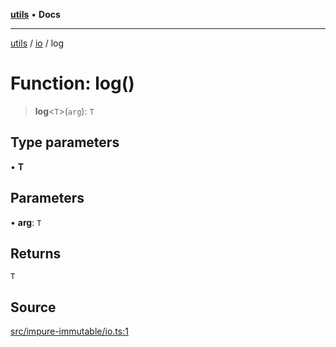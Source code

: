[**utils**](../../../README.md) • **Docs**

***

[utils](../../../globals.md) / [io](../README.md) / log

# Function: log()

> **log**\<`T`\>(`arg`): `T`

## Type parameters

• **T**

## Parameters

• **arg**: `T`

## Returns

`T`

## Source

[src/impure-immutable/io.ts:1](https://github.com/alpinisme/utils/blob/825f78da0ace828df12ea4d598fd95fa96ee25f5/src/impure-immutable/io.ts#L1)

